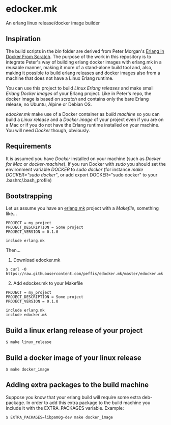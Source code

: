 # edocker.mk
An erlang linux release/docker image builder 

## Inspiration
The build scripts in the *bin* folder are derived from Peter Morgan's [Erlang in Docker From Scratch](https://github.com/shortishly/erlang-in-docker-from-scratch). The purpose of the work in this repository 
is to integrate Peter's way of building erlang docker images with erlang.mk in a reusable manner, making it 
more of a stand-alone build tool and, also, making it possible to build erlang releases and docker images
also from a machine that does not have a Linux Erlang runtime.

You can use this project to build *Linux Erlang releases* and make small *Erlang Docker images*
of your Erlang project. Like in Peter's repo, the docker image is based on *scratch* and contains only the 
bare Erlang release, no Ubuntu, Alpine or Debian OS. 

*edocker.mk* make use of a Docker container as *build machine* so you can
build a *Linux release* and a *Docker image* of your project even if you are on a Mac or
if you do not have the Erlang runtime installed on your machine. You will need *Docker* though, 
obviously. 

## Requirements
It is assumed you have *Docker* installed on your machine (such as *Docker for Mac*
or *docker-machine*). If you run Docker with *sudo* you should set the environment 
variable *DOCKER* to *sudo docker* (for instance *make DOCKER="sudo docker"*, or add 
export DOCKER="sudo docker" to your .bashrc/.bash_profile)

## Bootstrapping
Let us assume you have an [erlang.mk](https://erlang.mk) project with a *Makefile*, something like...
```
PROJECT = my_project
PROJECT_DESCRIPTION = Some project
PROJECT_VERSION = 0.1.0

include erlang.mk
```
Then...
1. Download edocker.mk
```
$ curl -O https://raw.githubusercontent.com/peffis/edocker.mk/master/edocker.mk
```

2. Add edocker.mk to your Makefile
```
PROJECT = my_project
PROJECT_DESCRIPTION = Some project
PROJECT_VERSION = 0.1.0

include erlang.mk
include edocker.mk
```

## Build a linux erlang release of your project
```
$ make linux_release
```

## Build a docker image of your linux release
```
$ make docker_image
```

## Adding extra packages to the build machine
Suppose you know that your erlang build will require some extra deb-package. In order to add this extra package to the build machine you include it with the EXTRA_PACKAGES variable. Example:
```
$ EXTRA_PACKAGES=libpam0g-dev make docker_image
```

